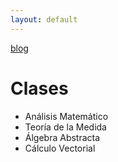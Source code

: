 ```yaml
---
layout: default
---
```




[blog](https://luisgrivas.github.io/blog/)

# Clases
- Análisis Matemático
- Teoría de la Medida
- Álgebra Abstracta
- Cálculo Vectorial